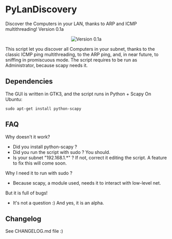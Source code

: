 PyLanDiscovery
===

Discover the Computers in your LAN, thanks to ARP and ICMP multithreading!
Version 0.1a

<p align="center">
  <img src="http://imagizer.imageshack.us/v2/1280x1200q90/822/7p8t.png" alt="Version 0.1a" />
</p>

This script let you discover all Computers in your subnet, thanks to the
classic ICMP ping multithreading, to the ARP ping, and, in near future, to
sniffing in promiscuous mode.
The script requires to be run as Administrator, because scapy needs it.

Dependencies
---
The GUI is written in GTK3, and the script runs in Python + Scapy
On Ubuntu:

    sudo apt-get install python-scapy

FAQ
---
Why doesn't it work?
- Did you install python-scapy ?
- Did you run the script with sudo ? You should.
- Is your subnet "192.168.1.*" ? If not, correct it editing the script.
A feature to fix this will come soon.

Why I need it to run with sudo ?
- Because scapy, a module used, needs it to interact with low-level net.

But it is full of bugs!
- It's not a question :) And yes, it is an alpha.

Changelog
---
See CHANGELOG.md file :)
